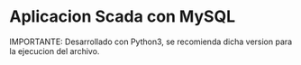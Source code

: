 # Aplicacion Scada con MySQL
IMPORTANTE: Desarrollado con Python3, se recomienda dicha version para la ejecucion del archivo.
